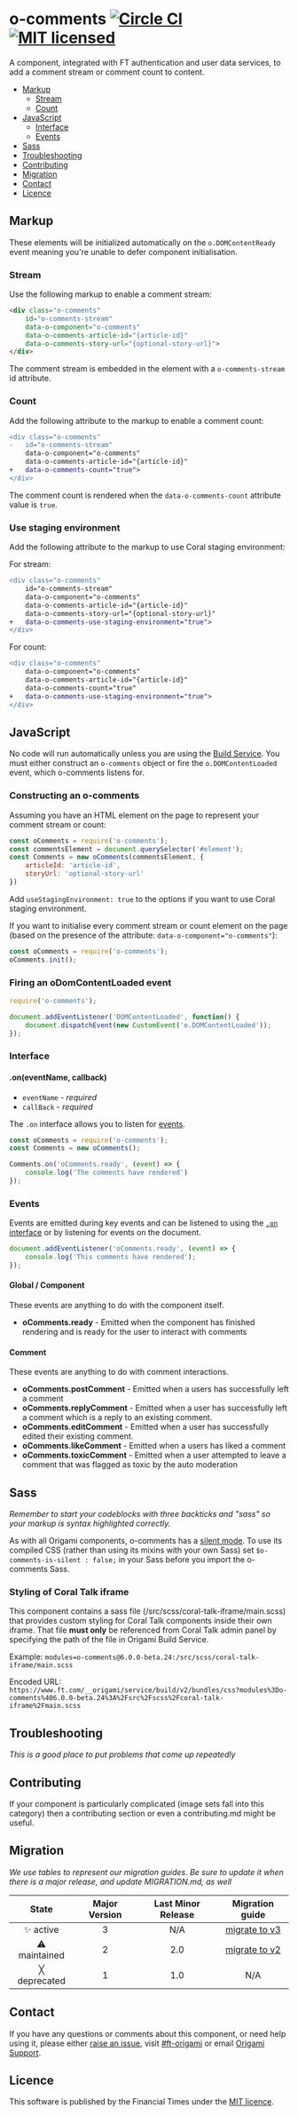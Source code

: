 o-comments [![Circle CI](https://circleci.com/gh/Financial-Times/o-comments/tree/master.svg?style=svg)](https://circleci.com/gh/Financial-Times/o-comments/tree/master) [![MIT licensed](https://img.shields.io/badge/license-MIT-blue.svg)](#licence)
=================

A component, integrated with FT authentication and user data services, to add a comment stream or comment count to content.

- [Markup](#markup)
	- [Stream](#stream)
	- [Count](#count)
- [JavaScript](#javascript)
	- [Interface](#interface)
	- [Events](#events)
- [Sass](#sass)
- [Troubleshooting](#troubleshooting)
- [Contributing](#contributing)
- [Migration](#migration)
- [Contact](#contact)
- [Licence](#licence)

## Markup

These elements will be initialized automatically on the `o.DOMContentReady` event meaning you're unable to defer component initialisation.

### Stream

Use the following markup to enable a comment stream:

```html
<div class="o-comments"
	id="o-comments-stream"
	data-o-component="o-comments"
	data-o-comments-article-id="{article-id}"
	data-o-comments-story-url="{optional-story-url}">
</div>
```
The comment stream is embedded in the element with a `o-comments-stream` id attribute.

### Count

Add the following attribute to the markup to enable a comment count:

```diff
<div class="o-comments"
-	id="o-comments-stream"
	data-o-component="o-comments"
	data-o-comments-article-id="{article-id}"   
+	data-o-comments-count="true">
</div>
```

The comment count is rendered when the `data-o-comments-count` attribute value is `true`.

### Use staging environment

Add the following attribute to the markup to use Coral staging environment:

For stream:
```diff
<div class="o-comments"
	id="o-comments-stream"
	data-o-component="o-comments"
	data-o-comments-article-id="{article-id}"
	data-o-comments-story-url="{optional-story-url}"
+	data-o-comments-use-staging-environment="true">
</div>
```

For count:
```diff
<div class="o-comments"
	data-o-component="o-comments"
	data-o-comments-article-id="{article-id}"   
	data-o-comments-count="true"
+	data-o-comments-use-staging-environment="true">
</div>
```

## JavaScript

No code will run automatically unless you are using the [Build Service](https://www.ft.com/__origami/service/build/v2/). You must either construct an `o-comments` object or fire the `o.DOMContentLoaded` event, which o-comments listens for.

### Constructing an o-comments

Assuming you have an HTML element on the page to represent your comment stream or count:

```js
const oComments = require('o-comments');
const commentsElement = document.querySelector('#element');
const Comments = new oComments(commentsElement, {
	articleId: 'article-id',
	storyUrl: 'optional-story-url'
})
```

Add `useStagingEnvironment: true` to the options if you want to use Coral staging environment.

If you want to initialise every comment stream or count element on the page (based on the presence of the attribute: `data-o-component="o-comments"`):

```js
const oComments = require('o-comments');
oComments.init();
```

### Firing an oDomContentLoaded event

```js
require('o-comments');

document.addEventListener('DOMContentLoaded', function() {
	document.dispatchEvent(new CustomEvent('o.DOMContentLoaded'));
});
```

### Interface

#### .on(eventName, callback)

- `eventName` - *required*
- `callBack` - *required*

The `.on` interface allows you to listen for [events](#events).

```js
const oComments = require('o-comments');
const Comments = new oComments();

Comments.on('oComments.ready', (event) => {
	console.log('The comments have rendered')
});

```

### Events

Events are emitted during key events and can be listened to using the [`.on` interface](#on) or by listening for events on the document.

```js
document.addEventListener('oComments.ready', (event) => {
	console.log('This comments have rendered');
});
```

#### Global / Component

These events are anything to do with the component itself.

- **oComments.ready** - Emitted when the component has finished rendering and is ready for the user to interact with comments

#### Comment

These events are anything to do with comment interactions.

- **oComments.postComment** - Emitted when a users has successfully left a comment
- **oComments.replyComment** - Emitted when a user has successfully left a comment which is a reply to an existing comment.
- **oComments.editComment** - Emitted when a user has successfully edited their existing comment.
- **oComments.likeComment** - Emitted when a users has liked a comment
- **oComments.toxicComment** - Emitted when a user attempted to leave a comment that was flagged as toxic by the auto moderation

## Sass
_Remember to start your codeblocks with three backticks and "sass" so your markup is syntax highlighted correctly._

As with all Origami components, o-comments has a [silent mode](http://origami.ft.com/docs/syntax/scss/#silent-styles). To use its compiled CSS (rather than using its mixins with your own Sass) set `$o-comments-is-silent : false;` in your Sass before you import the o-comments Sass.

### Styling of Coral Talk iframe

This component contains a sass file (/src/scss/coral-talk-iframe/main.scss) that provides custom styling for Coral Talk components inside their own iframe. That file **must only** be referenced from Coral Talk admin panel by specifying the path of the file in Origami Build Service. 

Example: `modules=o-comments@6.0.0-beta.24:/src/scss/coral-talk-iframe/main.scss`

Encoded URL: `https://www.ft.com/__origami/service/build/v2/bundles/css?modules%3Do-comments%406.0.0-beta.24%3A%2Fsrc%2Fscss%2Fcoral-talk-iframe%2Fmain.scss`

## Troubleshooting
_This is a good place to put problems that come up repeatedly_

## Contributing
If your component is particularly complicated (image sets fall into this category) then a contributing section or even a contributing.md might be useful.

## Migration

_We use tables to represent our migration guides. Be sure to update it when there is a major release, and update MIGRATION.md, as well_

State | Major Version | Last Minor Release | Migration guide |
:---: | :---: | :---: | :---:
✨ active | 3 | N/A | [migrate to v3](MIGRATION.md#migrating-from-v2-to-v3) |
⚠ maintained | 2 | 2.0 | [migrate to v2](MIGRATION.md#migrating-from-v1-to-v2) |
╳ deprecated | 1 | 1.0 | N/A |

## Contact

If you have any questions or comments about this component, or need help using it, please either [raise an issue](https://github.com/Financial-Times/o-comments/issues), visit [#ft-origami](https://financialtimes.slack.com/messages/ft-origami/) or email [Origami Support](mailto:origami-support@ft.com).

## Licence

This software is published by the Financial Times under the [MIT licence](http://opensource.org/licenses/MIT).
